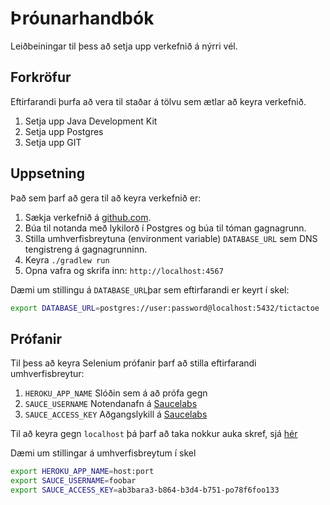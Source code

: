 # Þróunarhandbók    
Leiðbeiningar til þess að setja upp verkefnið á nýrri vél.

## Forkröfur
Eftirfarandi þurfa að vera til staðar á tölvu sem ætlar að keyra verkefnið.

1. Setja upp Java Development Kit
2. Setja upp Postgres
3. Setja upp GIT

## Uppsetning
Það sem þarf að gera til að keyra verkefnið er:

1. Sækja verkefnið á [github.com](https://github.com/HUB-Make-Software-Greate-Again/TicTacToe).
2. Búa til notanda með lykilorð í Postgres og búa til tóman gagnagrunn.
3. Stilla umhverfisbreytuna (environment variable) `DATABASE_URL` sem DNS tengistreng á gagnagrunninn.
4. Keyra `./gradlew run`
5. Opna vafra og skrifa inn: `http://localhost:4567`

Dæmi um stillingu á `DATABASE_URL`þar sem eftirfarandi er keyrt í skel:
```bash 
export DATABASE_URL=postgres://user:password@localhost:5432/tictactoe
```



## Prófanir
Til þess að keyra Selenium prófanir þarf að stilla eftirfarandi umhverfisbreytur:
1. `HEROKU_APP_NAME` Slóðin sem á að prófa gegn
2. `SAUCE_USERNAME` Notendanafn á [Saucelabs](https://saucelabs.com)
3. `SAUCE_ACCESS_KEY` Aðgangslykill á [Saucelabs](https://saucelabs.com)

Til að keyra gegn `localhost` þá þarf að taka nokkur auka skref, sjá [hér](https://wiki.saucelabs.com/display/DOCS/Sauce+Connect+Proxy)

Dæmi um stillingar á umhverfisbreytum í skel
```bash
export HEROKU_APP_NAME=host:port
export SAUCE_USERNAME=foobar
export SAUCE_ACCESS_KEY=ab3bara3-b864-b3d4-b751-po78f6foo133
```
